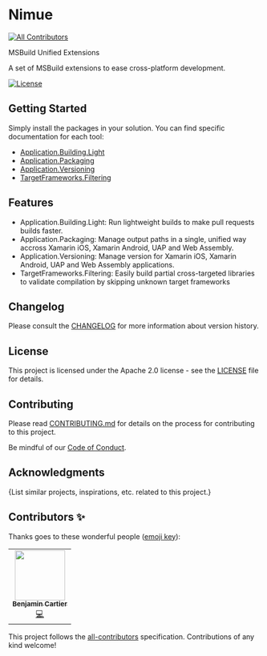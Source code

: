 # Nimue
<!-- ALL-CONTRIBUTORS-BADGE:START - Do not remove or modify this section -->
[![All Contributors](https://img.shields.io/badge/all_contributors-1-orange.svg?style=flat-square)](#contributors-)
<!-- ALL-CONTRIBUTORS-BADGE:END -->

MSBuild Unified Extensions

A set of MSBuild extensions to ease cross-platform development.

[![License](https://img.shields.io/badge/License-Apache%202.0-blue.svg)](LICENSE)

## Getting Started

Simply install the packages in your solution. You can find specific documentation for each tool:
- [Application.Building.Light](/src/Application.Building.Light/Readme.md)
- [Application.Packaging](/src/Application.Packaging/Readme.md)
- [Application.Versioning](/src/Application.Versioning/Readme.md)
- [TargetFrameworks.Filtering](/src/TargetFrameworks.Filtering/Readme.md)

## Features

- Application.Building.Light: Run lightweight builds to make pull requests builds faster.
- Application.Packaging: Manage output paths in a single, unified way accross Xamarin iOS, Xamarin Android, UAP and Web Assembly.
- Application.Versioning: Manage version for Xamarin iOS, Xamarin Android, UAP and Web Assembly applications.
- TargetFrameworks.Filtering: Easily build partial cross-targeted libraries to validate compilation by skipping unknown target frameworks

## Changelog

Please consult the [CHANGELOG](CHANGELOG.md) for more information about version
history.

## License

This project is licensed under the Apache 2.0 license - see the
[LICENSE](LICENSE) file for details.

## Contributing

Please read [CONTRIBUTING.md](CONTRIBUTING.md) for details on the process for
contributing to this project.

Be mindful of our [Code of Conduct](CODE_OF_CONDUCT.md).

## Acknowledgments

{List similar projects, inspirations, etc. related to this project.}

## Contributors ✨

Thanks goes to these wonderful people ([emoji key](https://allcontributors.org/docs/en/emoji-key)):

<!-- ALL-CONTRIBUTORS-LIST:START - Do not remove or modify this section -->
<!-- prettier-ignore-start -->
<!-- markdownlint-disable -->
<table>
  <tr>
    <td align="center"><a href="https://github.com/benventive"><img src="https://avatars1.githubusercontent.com/u/12036943?v=4" width="100px;" alt=""/><br /><sub><b>Benjamin Cartier</b></sub></a><br /><a href="https://github.com/nventive/MSBuild.UnifiedExtensions/commits?author=benventive" title="Code">💻</a></td>
  </tr>
</table>

<!-- markdownlint-enable -->
<!-- prettier-ignore-end -->
<!-- ALL-CONTRIBUTORS-LIST:END -->

This project follows the [all-contributors](https://github.com/all-contributors/all-contributors) specification. Contributions of any kind welcome!